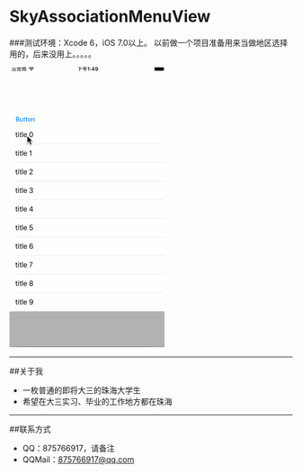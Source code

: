 # SkyAssociationMenuView
###测试环境：Xcode 6，iOS 7.0以上。
以前做一个项目准备用来当做地区选择用的，后来没用上。。。。。

![GIF](1.gif)

-----
##关于我
* 一枚普通的即将大三的珠海大学生
* 希望在大三实习、毕业的工作地方都在珠海

-----
##联系方式
* QQ：875766917，请备注
* QQMail：875766917@qq.com
